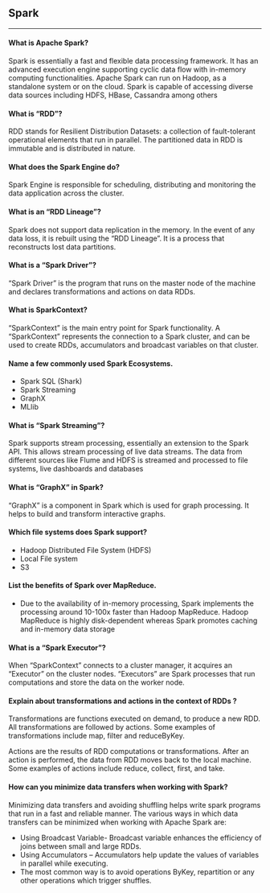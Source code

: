 ## Spark
----

#### What is Apache Spark?

Spark is essentially a fast and flexible data processing framework. It has an advanced execution engine supporting cyclic data flow with in-memory computing functionalities. Apache Spark can run on Hadoop, as a standalone system or on the cloud. Spark is capable of accessing diverse data sources including HDFS, HBase, Cassandra among others

#### What is “RDD”?

RDD stands for Resilient Distribution Datasets: a collection of fault-tolerant operational elements that run in parallel. The partitioned data in RDD is immutable and is distributed in nature.

#### What does the Spark Engine do?

Spark Engine is responsible for scheduling, distributing and monitoring the data application across the cluster.

#### What is an “RDD Lineage”?

Spark does not support data replication in the memory. In the event of any data loss, it is rebuilt using the “RDD Lineage”. It is a process that reconstructs lost data partitions.

#### What is a “Spark Driver”?

“Spark Driver” is the program that runs on the master node of the machine and declares transformations and actions on data RDDs. 

#### What is SparkContext?

“SparkContext” is the main entry point for Spark functionality. A “SparkContext” represents the connection to a Spark cluster, and can be used to create RDDs, accumulators and broadcast variables on that cluster.


#### Name a few commonly used Spark Ecosystems.

* Spark SQL (Shark)
* Spark Streaming
* GraphX
* MLlib

#### What is “Spark Streaming”?

Spark supports stream processing, essentially an extension to the Spark API. This allows stream processing of live data streams. The data from different sources like Flume and HDFS is streamed and processed to file systems, live dashboards and databases

#### What is “GraphX” in Spark?

“GraphX” is a component in Spark which is used for graph processing. It helps to build and transform interactive graphs.

#### Which file systems does Spark support?

* Hadoop Distributed File System (HDFS)
* Local File system
* S3

#### List the benefits of Spark over MapReduce.
 
 * Due to the availability of in-memory processing, Spark implements the processing around 10-100x faster than Hadoop MapReduce.
 Hadoop MapReduce is highly disk-dependent whereas Spark promotes caching and in-memory data storage

#### What is a “Spark Executor”?

When “SparkContext” connects to a cluster manager, it acquires an “Executor” on the cluster nodes. “Executors” are Spark processes that run computations and store the data on the worker node.


#### Explain about transformations and actions in the context of RDDs ?

Transformations are functions executed on demand, to produce a new RDD. All transformations are followed by actions. Some examples of transformations include map, filter and reduceByKey.

Actions are the results of RDD computations or transformations. After an action is performed, the data from RDD moves back to the local machine. Some examples of actions include reduce, collect, first, and take.


#### How can you minimize data transfers when working with Spark?

Minimizing data transfers and avoiding shuffling helps write spark programs that run in a fast and reliable manner. The various ways in which data transfers can be minimized when working with Apache Spark are:

* Using Broadcast Variable- Broadcast variable enhances the efficiency of joins between small and large RDDs.
* Using Accumulators – Accumulators help update the values of variables in parallel while executing.
* The most common way is to avoid operations ByKey, repartition or any other operations which trigger shuffles.
